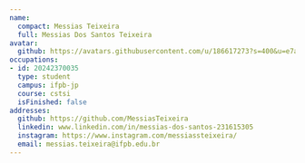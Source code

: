 ```yaml
---
name:
  compact: Messias Teixeira
  full: Messias Dos Santos Teixeira
avatar:
  github: https://avatars.githubusercontent.com/u/186617273?s=400&u=e7a67b461d88c9e1b19fb3c8648d90bfa3675c89&v=4
occupations:
- id: 20242370035
  type: student
  campus: ifpb-jp
  course: cstsi
  isFinished: false
addresses:
  github: https://github.com/MessiasTeixeira
  linkedin: www.linkedin.com/in/messias-dos-santos-231615305
  instagram: https://www.instagram.com/messiassteixeira/
  email: messias.teixeira@ifpb.edu.br
---
```

